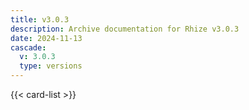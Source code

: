 ```yaml
---
title: v3.0.3
description: Archive documentation for Rhize v3.0.3
date: 2024-11-13
cascade: 
  v: 3.0.3
  type: versions
---
```



{{< card-list >}}
